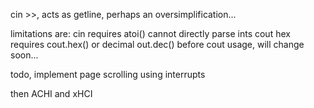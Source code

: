 cin >>, acts as getline, perhaps an oversimplification...

limitations are: cin requires atoi() cannot directly parse ints
cout hex requires cout.hex() or decimal out.dec() before cout usage, will change soon...

todo, implement page scrolling using interrupts

then ACHI and xHCI

